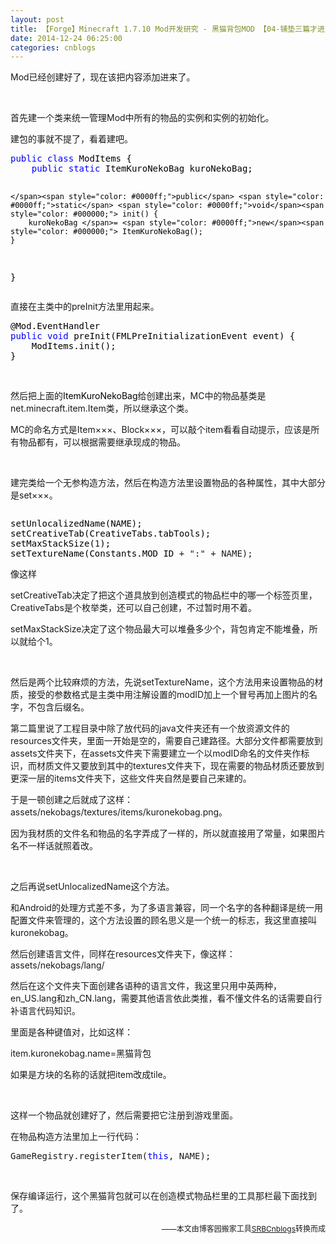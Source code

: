 ```yaml
---
layout: post
title: 【Forge】Minecraft 1.7.10 Mod开发研究 - 黑猫背包MOD 【04-铺垫三篇才进正题你说你有意思没意思】
date: 2014-12-24 06:25:00
categories: cnblogs
---
```


<p>Mod已经创建好了，现在该把内容添加进来了。</p>
<p>&nbsp;</p>
<p>首先建一个类来统一管理Mod中所有的物品的实例和实例的初始化。</p>
<p>建包的事就不提了，看着建吧。</p>
<div class="cnblogs_code">
<pre><span style="color: #0000ff;">public</span> <span style="color: #0000ff;">class</span><span style="color: #000000;"> ModItems {
    </span><span style="color: #0000ff;">public</span> <span style="color: #0000ff;">static</span><span style="color: #000000;"> ItemKuroNekoBag kuroNekoBag;
    
    </span><span style="color: #0000ff;">public</span> <span style="color: #0000ff;">static</span> <span style="color: #0000ff;">void</span><span style="color: #000000;"> init() {
        kuroNekoBag </span>= <span style="color: #0000ff;">new</span><span style="color: #000000;"> ItemKuroNekoBag();
    }
}</span></pre>
</div>
<p>直接在主类中的preInit方法里用起来。</p>
<div class="cnblogs_code">
<pre><span style="color: #000000;">@Mod.EventHandler
</span><span style="color: #0000ff;">public</span> <span style="color: #0000ff;">void</span><span style="color: #000000;"> preInit(FMLPreInitializationEvent event) {
    ModItems.init();
}</span></pre>
</div>
<p>&nbsp;</p>
<p>然后把上面的<span style="color: #000000;">ItemKuroNekoBag</span>给创建出来，MC中的物品基类是net.minecraft.item.Item类，所以继承这个类。</p>
<p>MC的命名方式是Item&times;&times;&times;、Block&times;&times;&times;，可以敲个item看看自动提示，应该是所有物品都有，可以根据需要继承现成的物品。</p>
<p>&nbsp;</p>
<p>建完类给一个无参构造方法，然后在构造方法里设置物品的各种属性，其中大部分是set&times;&times;&times;。</p>
<div class="cnblogs_code" onclick="cnblogs_code_show('ccd4306e-694c-4d47-8d62-ba7f4dc1da6d')"><img id="code_img_closed_ccd4306e-694c-4d47-8d62-ba7f4dc1da6d" class="code_img_closed" src="http://images.cnblogs.com/OutliningIndicators/ContractedBlock.gif" alt="" /><img id="code_img_opened_ccd4306e-694c-4d47-8d62-ba7f4dc1da6d" class="code_img_opened" style="display: none;" onclick="cnblogs_code_hide('ccd4306e-694c-4d47-8d62-ba7f4dc1da6d',event)" src="http://images.cnblogs.com/OutliningIndicators/ExpandedBlockStart.gif" alt="" />
<div id="cnblogs_code_open_ccd4306e-694c-4d47-8d62-ba7f4dc1da6d" class="cnblogs_code_hide">
<pre><span style="color: #000000;">setUnlocalizedName(NAME);
setCreativeTab(CreativeTabs.tabTools);
setMaxStackSize(</span>1<span style="color: #000000;">);
setTextureName(Constants.MOD_ID </span>+ ":" + NAME);</pre>
</div>
<span class="cnblogs_code_collapse">像这样</span></div>
<p>setCreativeTab决定了把这个道具放到创造模式的物品栏中的哪一个标签页里，CreativeTabs是个枚举类，还可以自己创建，不过暂时用不着。</p>
<p>setMaxStackSize决定了这个物品最大可以堆叠多少个，背包肯定不能堆叠，所以就给个1。</p>
<p>&nbsp;</p>
<p>然后是两个比较麻烦的方法，先说setTextureName，这个方法用来设置物品的材质，接受的参数格式是主类中用注解设置的modID加上一个冒号再加上图片的名字，不包含后缀名。</p>
<p>第二篇里说了工程目录中除了放代码的java文件夹还有一个放资源文件的resources文件夹，里面一开始是空的，需要自己建路径。大部分文件都需要放到assets文件夹下，在assets文件夹下需要建立一个以modID命名的文件夹作标识，而材质文件又要放到其中的textures文件夹下，现在需要的物品材质还要放到更深一层的items文件夹下，这些文件夹自然是要自己来建的。</p>
<p>于是一顿创建之后就成了这样：assets/nekobags/textures/items/kuronekobag.png。</p>
<p>因为我材质的文件名和物品的名字弄成了一样的，所以就直接用了常量，如果图片名不一样话就照着改。</p>
<p>&nbsp;</p>
<p>之后再说setUnlocalizedName这个方法。</p>
<p>和Android的处理方式差不多，为了多语言兼容，同一个名字的各种翻译是统一用配置文件来管理的，这个方法设置的顾名思义是一个统一的标志，我这里直接叫kuronekobag。</p>
<p>然后创建语言文件，同样在resources文件夹下，像这样：assets/nekobags/lang/</p>
<p>然后在这个文件夹下面创建各语种的语言文件，我这里只用中英两种，en_US.lang和zh_CN.lang，需要其他语言依此类推，看不懂文件名的话需要自行补语言代码知识。</p>
<p>里面是各种键值对，比如这样：</p>
<p>item.kuronekobag.name=黑猫背包</p>
<p>如果是方块的名称的话就把item改成tile。</p>
<p>&nbsp;</p>
<p>这样一个物品就创建好了，然后需要把它注册到游戏里面。</p>
<p>在物品构造方法里加上一行代码：</p>
<div class="cnblogs_code">
<pre>GameRegistry.registerItem(<span style="color: #0000ff;">this</span>, NAME);</pre>
</div>
<p>&nbsp;</p>
<p>保存编译运行，这个黑猫背包就可以在创造模式物品栏里的工具那栏最下面找到了。</p>

<p align=right><span style="font-size: 12px">——本文由博客园搬家工具<a href="https://github.com/mlxy/SRBCnblogs">SRBCnblogs</a>转换而成</span></p>